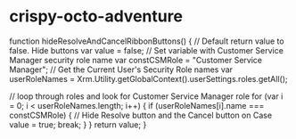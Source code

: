# crispy-octo-adventure
function hideResolveAndCancelRibbonButtons() {
// Default return value to false. Hide buttons
var value = false;
// Set variable with Customer Service Manager security role name
var constCSMRole = "Customer Service Manager";
// Get the Current User's Security Role names
var userRoleNames = Xrm.Utility.getGlobalContext().userSettings.roles.getAll();

// loop through roles and look for Customer Service Manager role
for (var i = 0; i < userRoleNames.length; i++) {
if (userRoleNames[i].name === constCSMRole) {
// Hide Resolve button and the Cancel button on Case
value = true;
break;
}
}
return value;
}
